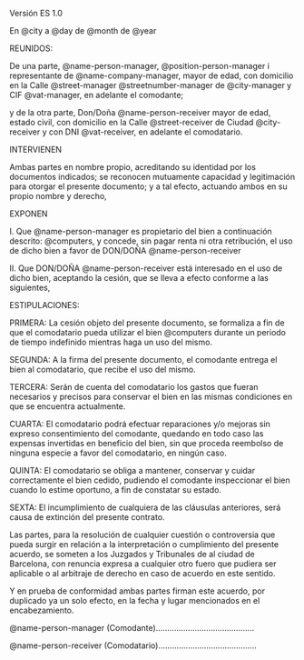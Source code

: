 Versión ES 1.0  

En @city a @day de @month de @year
 

REUNIDOS:


De una parte, @name-person-manager, @position-person-manager i representante de @name-company-manager, mayor de edad, con domicilio en la Calle @street-manager @streetnumber-manager de @city-manager y CIF @vat-manager, en adelante el comodante;


y de la otra parte, Don/Doña @name-person-receiver mayor de edad, estado civil, con domicilio en la Calle @street-receiver de Ciudad @city-receiver y con DNI @vat-receiver, en adelante el comodatario.


INTERVIENEN


Ambas partes en nombre propio, acreditando su identidad por los documentos  indicados; se reconocen mutuamente capacidad y legitimación para otorgar el presente documento; y a tal efecto, actuando ambos en su propio nombre y derecho,

 
EXPONEN
 

I. Que @name-person-manager es propietario del bien a continuación descrito: @computers, y concede, sin pagar renta ni otra retribución, el uso de dicho bien a favor de DON/DOÑA @name-person-receiver

II. Que DON/DOÑA @name-person-receiver está interesado en el uso de dicho bien, aceptando la cesión, que se lleva a efecto conforme a las siguientes,

 
ESTIPULACIONES:
 

PRIMERA: La cesión objeto del presente documento, se formaliza a fin de que el comodatario pueda utilizar el bien @computers durante un periodo de tiempo indefinido mientras haga un uso del mismo.

SEGUNDA: A la firma del presente documento, el comodante entrega el bien al comodatario, que recibe el uso del mismo.

TERCERA: Serán de cuenta del comodatario los gastos que fueran necesarios y precisos para conservar el bien en las mismas condiciones en que se encuentra actualmente.

CUARTA: El comodatario podrá efectuar reparaciones y/o mejoras sin expreso consentimiento del comodante, quedando en todo caso las expensas invertidas en beneficio del bien, sin que proceda reembolso de ninguna especie a favor del comodatario, en ningún caso.

QUINTA: El comodatario se obliga a mantener, conservar y cuidar correctamente el bien cedido, pudiendo el comodante inspeccionar el bien cuando lo estime oportuno, a fin de constatar su estado.

SEXTA: El incumplimiento de cualquiera de las cláusulas anteriores, será causa de extinción del presente contrato.

Las partes, para la resolución de cualquier cuestión o controversia que pueda surgir en relación a la interpretación o cumplimiento del presente acuerdo, se someten a los Juzgados y Tribunales de al ciudad de Barcelona, con renuncia expresa a cualquier otro fuero que pudiera ser aplicable o al arbitraje de derecho en caso de acuerdo en este sentido.

Y en prueba de conformidad ambas partes firman este acuerdo, por duplicado ya un solo efecto, en la fecha y lugar mencionados en el encabezamiento.


@name-person-manager (Comodante)...........................................

@name-person-receiver (Comodatario)...........................................
